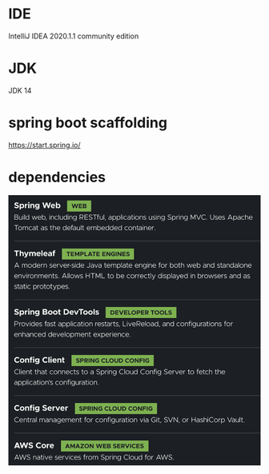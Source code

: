 # IDE

IntelliJ IDEA 2020.1.1 community edition

# JDK

JDK 14

# spring boot scaffolding

https://start.spring.io/

# dependencies

![](./imgs/poc-dependencies.png)
